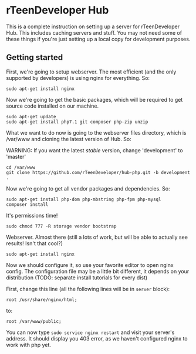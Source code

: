 # rTeenDeveloper Hub

This is a complete instruction on setting up a server for rTeenDeveloper Hub. This includes caching servers and stuff.
You may not need some of these things if you're just setting up a local copy for development purposes. 

## Getting started 

First, we're going to setup webserver. The most efficient (and the only supported by developers) is using nginx for 
everything. So:

```
sudo apt-get install nginx
```

Now we're going to get the basic packages, which will be required to get source code installed on our machine.

```
sudo apt-get update
sudo apt-get install php7.1 git composer php-zip unzip
``` 

What we want to do now is going to the webserver files directory, which is /var/www and cloning the latest version of Hub. So:

WARNING: If you want the latest *stable* version, change 'development' to 'master'

```
cd /var/www
git clone https://github.com/rTeenDeveloper/hub-php.git -b development .
```

Now we're going to get all vendor packages and dependencies. So:

```
sudo apt-get install php-dom php-mbstring php-fpm php-mysql
composer install
```

It's permissions time! 

```
sudo chmod 777 -R storage vendor bootstrap
```

Webserver. Almost there (still a lots of work, but will be able to actually see results! Isn't that cool?)

```
sudo apt-get install nginx
```

Now we should configure it, so use your favorite editor to open nginx config. The configuration file may be a little bit
different, it depends on your distribution (TODO: separate install tutorials for every dist)

First, change this line (all the following lines will be in ```server``` block):

```root	/usr/share/nginx/html;```

to:

```root /var/www/public;```

You can now type ```sudo service nginx restart``` and visit your server's address. It should display you 403 error, as 
we haven't configured nginx to work with php yet.
